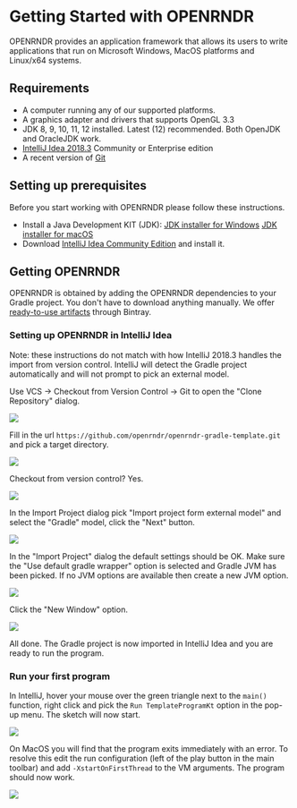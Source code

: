 # Getting Started with OPENRNDR #

OPENRNDR provides an application framework that allows its users to write applications that run on Microsoft Windows, MacOS platforms and Linux/x64 systems.

## Requirements ##
 * A computer running any of our supported platforms.
 * A graphics adapter and drivers that supports OpenGL 3.3
 * JDK 8, 9, 10, 11, 12 installed. Latest (12) recommended. Both OpenJDK and OracleJDK work.
 * [IntelliJ Idea 2018.3](https://www.jetbrains.com/idea/download/) Community or Enterprise edition
 * A recent version of [Git](https://git-scm.com/)

## Setting up prerequisites
Before you start working with OPENRNDR please follow these instructions.
 * Install a Java Development KIT (JDK): [JDK installer for Windows](https://cdn.azul.com/zulu/bin/zulu12.1.3-ca-jdk12-win_x64.msi) [JDK installer for macOS](https://cdn.azul.com/zulu/bin/zulu12.1.3-ca-jdk12-macosx_x64.dmg)
 * Download [IntelliJ Idea Community Edition](https://www.jetbrains.com/idea/download) and install it.

## Getting OPENRNDR

OPENRNDR is obtained by adding the OPENRNDR dependencies to your Gradle project. You don't have to download anything manually. We offer [ready-to-use artifacts](http://dl.bintray.com/openrndr/openrndr/org/openrndr/) through Bintray.

### Setting up OPENRNDR in IntelliJ Idea

Note: these instructions do not match with how IntelliJ 2018.3 handles the import from version control. IntelliJ will
detect the Gradle project automatically and will not prompt to pick an external model.

Use VCS -> Checkout from Version Control -> Git to open the "Clone Repository" dialog.

<img style="width:auto;" src="media/getting-started-step-01.png"/>

Fill in the url `https://github.com/openrndr/openrndr-gradle-template.git` and pick a target directory.

<img style="width:auto;" src="media/getting-started-step-02.png"/>

Checkout from version control? Yes.

<img style="width:auto;" src="media/getting-started-step-03.png"/>

In the Import Project dialog pick "Import project form external model" and select the "Gradle" model, click the "Next" button.

<img style="width:auto;" src="media/getting-started-step-04.png"/>

In the "Import Project" dialog the default settings should be OK. Make sure the "Use default gradle wrapper" option is selected and Gradle JVM has been picked. If no JVM options are available then create a new JVM option.

<img style="width:auto;" src="media/getting-started-step-05.png"/>

Click the "New Window" option.

<img style="width:auto;" src="media/getting-started-step-06.png"/>

All done. The Gradle project is now imported in IntelliJ Idea and you are ready to run the program.

### Run your first program

In IntelliJ, hover your mouse over the green triangle next to the `main()` function, right click and pick the `Run TemplateProgramKt` option in the pop-up menu. The sketch will now start.

<img style="width:auto;" src="media/getting-started-step-07.png"/>

On MacOS you will find that the program exits immediately with an error. To resolve this edit the run configuration (left of the play button in the main toolbar) and add
`-XstartOnFirstThread` to the VM arguments. The program should now work.

<img style="width:auto;" src="media/getting-started-step-08.png"/>